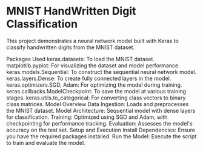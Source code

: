 # MNIST HandWritten Digit Classification
This project demonstrates a neural network model built with Keras to classify handwritten digits from the MNIST dataset.

Packages Used
keras.datasets: To load the MNIST dataset.
matplotlib.pyplot: For visualizing the dataset and model performance.
keras.models.Sequential: To construct the sequential neural network model.
keras.layers.Dense: To create fully connected layers in the model.
keras.optimizers.SGD, Adam: For optimizing the model during training.
keras.callbacks.ModelCheckpoint: To save the model at various training stages.
keras.utils.to_categorical: For converting class vectors to binary class matrices.
Model Overview
Data Ingestion: Loads and preprocesses the MNIST dataset.
Model Architecture: Sequential model with dense layers for classification.
Training: Optimized using SGD and Adam, with checkpointing for performance tracking.
Evaluation: Assesses the model's accuracy on the test set.
Setup and Execution
Install Dependencies: Ensure you have the required packages installed.
Run the Model: Execute the script to train and evaluate the model.
